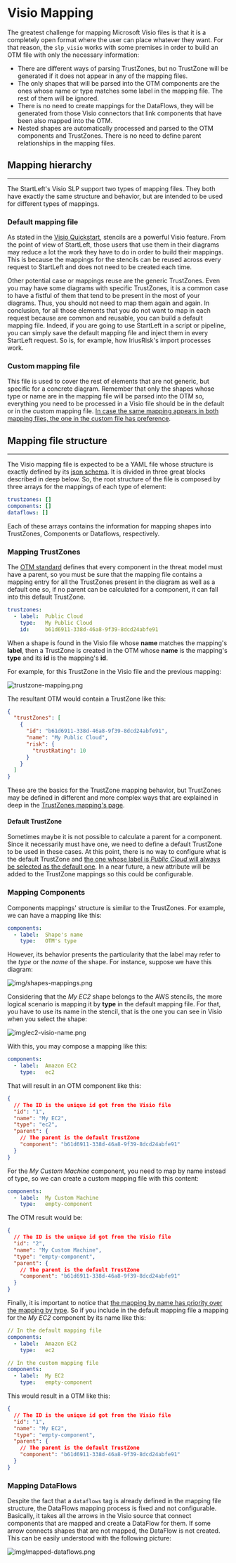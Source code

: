 # Visio Mapping
The greatest challenge for mapping Microsoft Visio files is that it is a completely open format where the user can
place whatever they want. For that reason, the `slp_visio` works with some premises in order to build an OTM file
with only the necessary information:

* There are different ways of parsing TrustZones, but no TrustZone will be generated if it does not appear in any
  of the mapping files.
* The only shapes that will be parsed into the OTM components are the ones whose name or type matches some label in the 
  mapping file. The rest of them will be ignored.
* There is no need to create mappings for the DataFlows, they will be generated from those Visio connectors that 
  link components that have been also mapped into the OTM.
* Nested shapes are automatically processed and parsed to the OTM components and TrustZones. There is no need to 
  define parent relationships in the mapping files.

## Mapping hierarchy

---
The StartLeft's Visio SLP support two types of mapping files. They both have exactly the same structure and behavior,
but are intended to be used for different types of mappings. 

### Default mapping file
As stated in the [Visio Quickstart](../Visio-Quickstart/Visio-Quickstart.md), stencils are a powerful Visio feature. From the point of 
view of StartLeft, those users that use them in their diagrams may reduce a lot the work they have to do in order to 
build their mappings. This is because the mappings for the stencils can be reused across every request to StartLeft 
and does not need to be created each time.

Other potential case or mappings reuse are the generic TrustZones. Even you may have some diagrams with specific 
TrustZones, it is a common case to have a fistful of them that tend to be present in the most of your diagrams. 
Thus, you should not need to map them again and again. In conclusion, for all those elements that you do not want to 
map in each request because are common and reusable, you can build a default mapping file. Indeed, if you are 
going to use StartLeft in a script or pipeline, you can simply save the default mapping file and inject them in 
every StartLeft request. So is, for example, how IriusRisk's import processes work.

### Custom mapping file
This file is used to cover the rest of elements that are not generic, but specific for a concrete diagram. 
Remember that only the shapes whose type or name are in the mapping file will be parsed into the OTM so, everything 
you need to be processed in a Visio file should be in the default or in the custom mapping file. <u>In case the same 
mapping appears in both mapping files, the one in the custom file has preference</u>.


## Mapping file structure

---
The Visio mapping file is expected to be a YAML file whose structure is exactly defined by its
[json schema](https://github.com/iriusrisk/startleft/blob/main/startleft/resources/schemas/diagram_mapping_schema.json). 
It is divided in three great blocks described in deep below. So, the root structure of the file is composed by three 
arrays for the mappings of each type of element:

```yaml
trustzones: []
components: []
dataflows: []
```

Each of these arrays contains the information for mapping shapes into TrustZones, Components or Dataflows, respectively.

### Mapping TrustZones
The [OTM standard](../../../Open-Threat-Model-(OTM).md) defines that every component in the threat model must have a 
parent, so you must be sure that the mapping file contains a mapping entry for all the TrustZones present in the 
diagram as well as a default one so, if no parent can be calculated for a component, it can fall into this default 
TrustZone. 
```yaml
trustzones:
  - label:  Public Cloud
    type:   My Public Cloud
    id:     b61d6911-338d-46a8-9f39-8dcd24abfe91
```

When a shape is found in the Visio file whose **name** matches the mapping's **label**, then a TrustZone is created 
in the OTM whose **name** is the mapping's **type** and its **id** is the mapping's **id**. 

For example, for this TrustZone in the Visio file and the previous mapping:

![trustzone-mapping.png](img/trustzone-mapping.png)

The resultant OTM would contain a TrustZone like this:
```json
{
  "trustZones": [
    {
      "id": "b61d6911-338d-46a8-9f39-8dcd24abfe91",
      "name": "My Public Cloud",
      "risk": {
        "trustRating": 10
      }
    }
  ]
}
```

These are the basics for the TrustZone mapping behavior, but TrustZones may be defined in different and more complex 
ways that are explained in deep in the 
[TrustZones mapping's page](../Visio-TrustZones-Mapping/Visio-TrustZones-Mapping.md).

#### Default TrustZone
Sometimes maybe it is not possible to calculate a parent for a component. Since it necessarily must have one, we 
need to define a default TrustZone to be used in these cases. At this point, there is no way to configure what is 
the default TrustZone and <u>the one whose label is _Public Cloud_ will always be selected as the default one</u>. In a 
near future, a new attribute will be added to the TrustZone mappings so this could be configurable.  

### Mapping Components
Components mappings' structure is similar to the TrustZones. For example, we can have a mapping like this:
```yaml
components:
  - label:  Shape's name
    type:   OTM's type
```
However, its behavior presents the particularity that the label may refer to the _type_ or the _name_ of the shape. 
For instance, suppose we have this diagram:

![img/shapes-mappings.png](img/shapes-mappings.png)

Considering that the *My EC2* shape belongs to the AWS stencils, the more logical scenario is mapping it by **type** 
in the default mapping file. For that, you have to use its name in the stencil, that is the one you can see in Visio 
when you select the shape:

![img/ec2-visio-name.png](img/ec2-visio-name.png)

With this, you may compose a mapping like this:
```yaml
components:
  - label:  Amazon EC2
    type:   ec2
```

That will result in an OTM component like this:
```json
{
  // The ID is the unique id got from the Visio file
  "id": "1",
  "name": "My EC2",
  "type": "ec2",
  "parent": {
    // The parent is the default TrustZone
    "component": "b61d6911-338d-46a8-9f39-8dcd24abfe91"
  }
}
```

For the _My Custom Machine_ component, you need to map by name instead of type, so we can create a custom mapping 
file with this content:
```yaml
components:
  - label:  My Custom Machine
    type:   empty-component
```

The OTM result would be:
```json
{
  // The ID is the unique id got from the Visio file
  "id": "2",
  "name": "My Custom Machine",
  "type": "empty-component",
  "parent": {
    // The parent is the default TrustZone
    "component": "b61d6911-338d-46a8-9f39-8dcd24abfe91"
  }
}
```

Finally, it is important to notice that <u>the mapping by name has priority over the mapping by type</u>. So if you 
include in the default mapping file a mapping for the _My EC2_ component by its name like this:
```yaml
// In the default mapping file
components:
  - label:  Amazon EC2
    type:   ec2

// In the custom mapping file
components:
  - label:  My EC2
    type:   empty-component
```

This would result in a OTM like this:
```json
{
  // The ID is the unique id got from the Visio file
  "id": "1",
  "name": "My EC2",
  "type": "empty-component",
  "parent": {
    // The parent is the default TrustZone
    "component": "b61d6911-338d-46a8-9f39-8dcd24abfe91"
  }
}
```

### Mapping DataFlows
Despite the fact that a `dataflows` tag is already defined in the mapping file structure, the DataFlows mapping 
process is fixed and not configurable. Basically, it takes all the arrows in the Visio source that connect 
components that are mapped and create a DataFlow for them. If some arrow connects shapes that are not mapped, the 
DataFlow is not created. This can be easily understood with the following picture:

![img/mapped-dataflows.png](img/mapped-dataflows.png)


